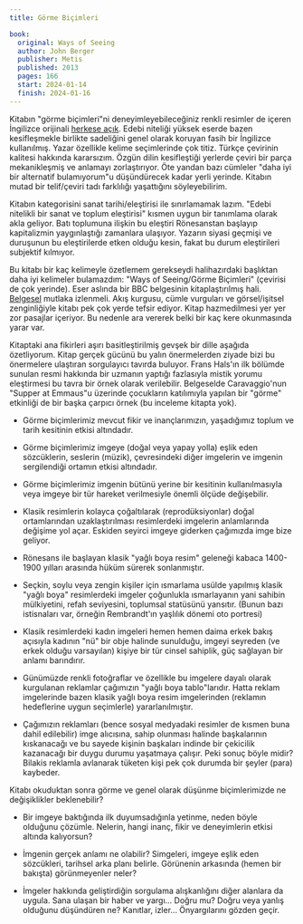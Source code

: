 ```yaml
---
title: Görme Biçimleri

book:
  original: Ways of Seeing
  author: John Berger
  publisher: Metis
  published: 2013
  pages: 166
  start: 2024-01-14
  finish: 2024-01-16
---
```


Kitabın "görme biçimleri"ni deneyimleyebileceğiniz renkli resimler de içeren İngilizce orijinali [herkese
açık](https://www.ways-of-seeing.com/). Edebi niteliği yüksek eserde bazen kesifleşmekle birlikte sadeliğini genel
olarak koruyan fasih bir İngilizce kullanılmış. Yazar özellikle kelime seçimlerinde çok titiz. Türkçe çevirinin kalitesi
hakkında kararsızım. Özgün dilin kesifleştiği yerlerde çeviri bir parça mekanikleşmiş ve anlamayı zorlaştırıyor. Öte
yandan bazı cümleler "daha iyi bir alternatif bulamıyorum"u düşündürecek kadar yerli yerinde. Kitabın mutad bir
telif/çeviri tadı farklılığı yaşattığını söyleyebilirim.

Kitabın kategorisini sanat tarihi/eleştirisi ile sınırlamamak lazım. "Edebi nitelikli bir sanat ve toplum eleştirisi"
kısmen uygun bir tanımlama olarak akla geliyor. Batı toplumuna ilişkin bu eleştiri Rönesanstan başlayıp kapitalizmin
yaygınlaştığı zamanlara ulaşıyor. Yazarın siyasi geçmişi ve duruşunun bu eleştirilerde etken olduğu kesin, fakat bu
durum eleştirileri subjektif kılmıyor.

Bu kitabı bir kaç kelimeyle özetlemem gerekseydi halihazırdaki başlıktan daha iyi kelimeler bulamazdım: "Ways of
Seeing/Görme Biçimleri" (çevirisi de çok yerinde). Eser aslında bir BBC belgesinin kitaplaştırılmış hali.
[Belgesel](https://www.youtube.com/watch?v=q8IrtwUuIJM) mutlaka izlenmeli. Akış kurgusu, cümle vurguları ve
görsel/işitsel zenginliğiyle kitabı pek çok yerde tefsir ediyor. Kitap hazmedilmesi yer yer zor pasajlar içeriyor. Bu
nedenle ara vererek belki bir kaç kere okunmasında yarar var.

Kitaptaki ana fikirleri aşırı basitleştirilmiş gevşek bir dille aşağıda özetliyorum. Kitap gerçek gücünü bu yalın
önermelerden ziyade bizi bu önermelere ulaştıran sorgulayıcı tavırda buluyor. Frans Hals'ın ilk bölümde sunulan resmi
hakkında bir uzmanın yaptığı fazlasıyla mistik yorumu eleştirmesi bu tavra bir örnek olarak verilebilir. Belgeselde
Caravaggio'nun "Supper at Emmaus"u üzerinde çocukların katılımıyla yapılan bir "görme" etkinliği de bir başka çarpıcı
örnek (bu inceleme kitapta yok).

- Görme biçimlerimiz mevcut fikir ve inançlarımızın, yaşadığımız toplum ve tarih kesitinin etkisi altındadır.

- Görme biçimlerimiz imgeye (doğal veya yapay yolla) eşlik eden sözcüklerin, seslerin (müzik), çevresindeki diğer
  imgelerin ve imgenin sergilendiği ortamın etkisi altındadır.

- Görme biçimlerimiz imgenin bütünü yerine bir kesitinin kullanılmasıyla veya imgeye bir tür hareket verilmesiyle önemli
  ölçüde değişebilir.

- Klasik resimlerin kolayca çoğaltılarak (reprodüksiyonlar) doğal ortamlarından uzaklaştırılması resimlerdeki imgelerin
  anlamlarında değişime yol açar. Eskiden seyirci imgeye giderken çağımızda imge bize geliyor.

- Rönesans ile başlayan klasik "yağlı boya resim" geleneği kabaca 1400-1900 yılları arasında hüküm sürerek sonlanmıştır.

- Seçkin, soylu veya zengin kişiler için ısmarlama usülde yapılmış klasik "yağlı boya" resimlerdeki imgeler çoğunlukla
  ısmarlayanın yani sahibin mülkiyetini, refah seviyesini, toplumsal statüsünü yansıtır. (Bunun bazı istisnaları var,
  örneğin Rembrandt'ın yaşlılık dönemi oto portresi)

- Klasik resimlerdeki kadın imgeleri hemen hemen daima erkek bakış açısıyla kadının "nü" bir obje halinde sunulduğu,
  imgeyi seyreden (ve erkek olduğu varsayılan) kişiye bir tür cinsel sahiplik, güç sağlayan bir anlamı barındırır.

- Günümüzde renkli fotoğraflar ve özellikle bu imgelere dayalı olarak kurgulanan reklamlar çağımızın "yağlı boya
  tablo"larıdır. Hatta reklam imgelerinde bazen klasik yağlı boya resim imgelerinden (reklamın hedeflerine uygun
  seçimlerle) yararlanılmıştır.

- Çağımızın reklamları (bence sosyal medyadaki resimler de kısmen buna dahil edilebilir) imge alıcısına, sahip olunması
  halinde başkalarının kıskanacağı ve bu sayede kişinin başkaları indinde bir çekicilik kazanacağı bir duygu durumu
  yaşatmaya çalışır. Peki sonuç böyle midir?  Bilakis reklamla avlanarak tüketen kişi pek çok durumda bir şeyler (para)
  kaybeder.

Kitabı okuduktan sonra görme ve genel olarak düşünme biçimlerimizde ne değişiklikler beklenebilir?

- Bir imgeye baktığında ilk duyumsadığınla yetinme, neden böyle olduğunu çözümle. Nelerin, hangi inanç, fikir ve
  deneyimlerin etkisi altında kalıyorsun?

- İmgenin gerçek anlamı ne olabilir? Simgeleri, imgeye eşlik eden sözcükleri, tarihsel arka planı belirle. Görünenin
  arkasında (hemen bir bakışta) görünmeyenler neler?

- İmgeler hakkında geliştirdiğin sorgulama alışkanlığını diğer alanlara da uygula. Sana ulaşan bir haber ve yargı...
  Doğru mu?  Doğru veya yanlış olduğunu düşündüren ne? Kanıtlar, izler... Önyargılarını gözden geçir.

